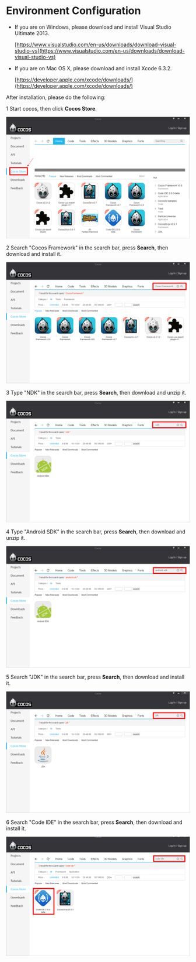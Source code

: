 # Environment Configuration

- If you are on Windows, please download and install Visual Studio Ultimate 2013. 

     [https://www.visualstudio.com/en-us/downloads/download-visual-studio-vs](https://www.visualstudio.com/en-us/downloads/download-visual-studio-vs) 

- If you are on Mac OS X, please download and install Xcode 6.3.2.

    [https://developer.apple.com/xcode/downloads/](https://developer.apple.com/xcode/downloads/) 

After installation, please do the following:

1 Start cocos, then click **Cocos Store**.

![image](res_en/image001.png)

2 Search "Cocos Framework" in the search bar, press **Search**, then download and install it.

![image](res_en/image002.png)

3 Type "NDK" in the search bar, press **Search**, then download and unzip it.

![image](res_en/image003.png)

4 Type "Android SDK" in the search bar, press **Search**, then download and unzip it.

![image](res_en/image004.png)

5 Search "JDK" in the search bar, press **Search**, then download and install it.

![image](res_en/image005.png)

6 Search "Code IDE" in the search bar, press **Search**, then download and install it.

![image](res_en/image006.png)

